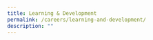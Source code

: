 ```yaml
---
title: Learning & Development
permalink: /careers/learning-and-development/
description: ""
---
```




